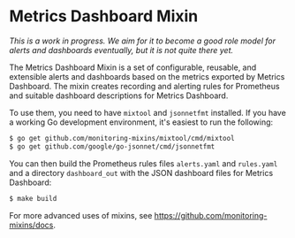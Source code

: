 # Metrics Dashboard Mixin

_This is a work in progress. We aim for it to become a good role model for alerts
and dashboards eventually, but it is not quite there yet._

The Metrics Dashboard Mixin is a set of configurable, reusable, and extensible alerts and
dashboards based on the metrics exported by Metrics Dashboard. The mixin creates
recording and alerting rules for Prometheus and suitable dashboard descriptions
for Metrics Dashboard.

To use them, you need to have `mixtool` and `jsonnetfmt` installed. If you
have a working Go development environment, it's easiest to run the following:

```bash
$ go get github.com/monitoring-mixins/mixtool/cmd/mixtool
$ go get github.com/google/go-jsonnet/cmd/jsonnetfmt
```

You can then build the Prometheus rules files `alerts.yaml` and
`rules.yaml` and a directory `dashboard_out` with the JSON dashboard files
for Metrics Dashboard:

```bash
$ make build
```

For more advanced uses of mixins, see
https://github.com/monitoring-mixins/docs.
